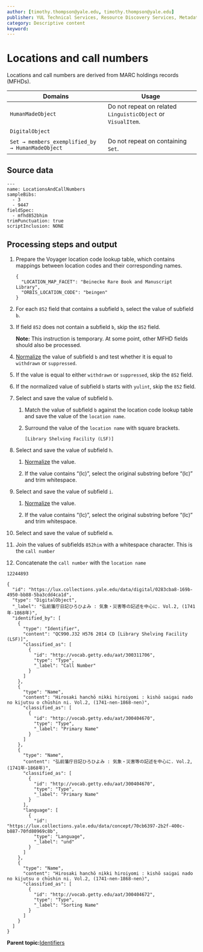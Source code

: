 ```yaml
---
author: [timothy.thompson@yale.edu, timothy.thompson@yale.edu]
publisher: YUL Technical Services, Resource Discovery Services, Metadata Services Unit
category: Descriptive content
keyword: 
---
```


# Locations and call numbers

Locations and call numbers are derived from MARC holdings records \(MFHDs\).

|Domains|Usage|
|-------|-----|
|`HumanMadeObject`|Do not repeat on related `LinguisticObject` or `VisualItem`.|
|`DigitalObject`| |
|`Set → members_exemplified_by → HumanMadeObject`|Do not repeat on containing `Set`.|

## Source data

```
---
name: LocationsAndCallNumbers
sampleBibs:
  - 3
  - 9447
fieldSpec:
  - mfhd852bhim
trimPunctuation: true
scriptInclusion: NONE
```

## Processing steps and output

1.  Prepare the Voyager location code lookup table, which contains mappings between location codes and their corresponding names.

    ```
    {
      "LOCATION_MAP_FACET": "Beinecke Rare Book and Manuscript Library",
      "ORBIS_LOCATION_CODE": "beingen"
    }
    ```

2.  For each `852` field that contains a subfield `b`, select the value of subfield `b`.

3.  If field `852` does not contain a subfield `b`, skip the `852` field.

    **Note:** This instruction is temporary. At some point, other MFHD fields should also be processed.

4.  [Normalize](../../glossary/normalization.md) the value of subfield `b` and test whether it is equal to `withdrawn` or `suppressed`.

5.  If the value is equal to either `withdrawn` or `suppressed`, skip the `852` field.

6.  If the normalized value of subfield `b` starts with `yulint`, skip the `852` field.

7.  Select and save the value of subfield `b`.

    1.  Match the value of subfield `b` against the location code lookup table and save the value of the `location name`.

    2.  Surround the value of the `location name` with square brackets.

        `[Library Shelving Facility (LSF)]`

8.  Select and save the value of subfield `h`.

    1.  [Normalize](../../glossary/normalization.md) the value.

    2.  If the value contains “\(lc\)”, select the original substring before “\(lc\)” and trim whitespace.

9.  Select and save the value of subfield `i`.

    1.  [Normalize](../../glossary/normalization.md) the value.

    2.  If the value contains “\(lc\)”, select the original substring before “\(lc\)” and trim whitespace.

10. Select and save the value of subfield `m`.

11. Join the values of subfields `852him` with a whitespace character. This is the `call number`

12. Concatenate the `call number` with the `location name`


`12244893`

```
{
  "id": "https://lux.collections.yale.edu/data/digital/0283cba8-169b-4950-bb88-5ba3cdd4ca1d",
  "type": "DigitalObject",
  "_label": "弘前藩庁日記ひろひよみ : 気象・災害等の記述を中心に. Vol.2, (1741年-1868年)",
  "identified_by": [
    {
      "type": "Identifier",
      "content": "QC990.J32 H576 2014 CD [Library Shelving Facility (LSF)]",
      "classified_as": [
        {
          "id": "http://vocab.getty.edu/aat/300311706",
          "type": "Type",
          "_label": "Call Number"
        }
      ]
    },
    {
      "type": "Name",
      "content": "Hirosaki hanchō nikki hiroiyomi : kishō saigai nado no kijutsu o chūshin ni. Vol.2, (1741-nen-1868-nen)",
      "classified_as": [
        {
          "id": "http://vocab.getty.edu/aat/300404670",
          "type": "Type",
          "_label": "Primary Name"
        }
      ]
    },
    {
      "type": "Name",
      "content": "弘前藩庁日記ひろひよみ : 気象・災害等の記述を中心に. Vol.2, (1741年-1868年)",
      "classified_as": [
        {
          "id": "http://vocab.getty.edu/aat/300404670",
          "type": "Type",
          "_label": "Primary Name"
        }
      ],
      "language": [
        {
          "id": "https://lux.collections.yale.edu/data/concept/70cb6397-2b2f-400c-b887-70fd80969c8b",
          "type": "Language",
          "_label": "und"
        }
      ]
    },
    {
      "type": "Name",
      "content": "Hirosaki hanchō nikki hiroiyomi : kishō saigai nado no kijutsu o chūshin ni. Vol.2, (1741-nen-1868-nen)",
      "classified_as": [
        {
          "id": "http://vocab.getty.edu/aat/300404672",
          "type": "Type",
          "_label": "Sorting Name"
        }
      ]
    }
  ]
}
```

**Parent topic:**[Identifiers](../../concepts/identifiers.md)

